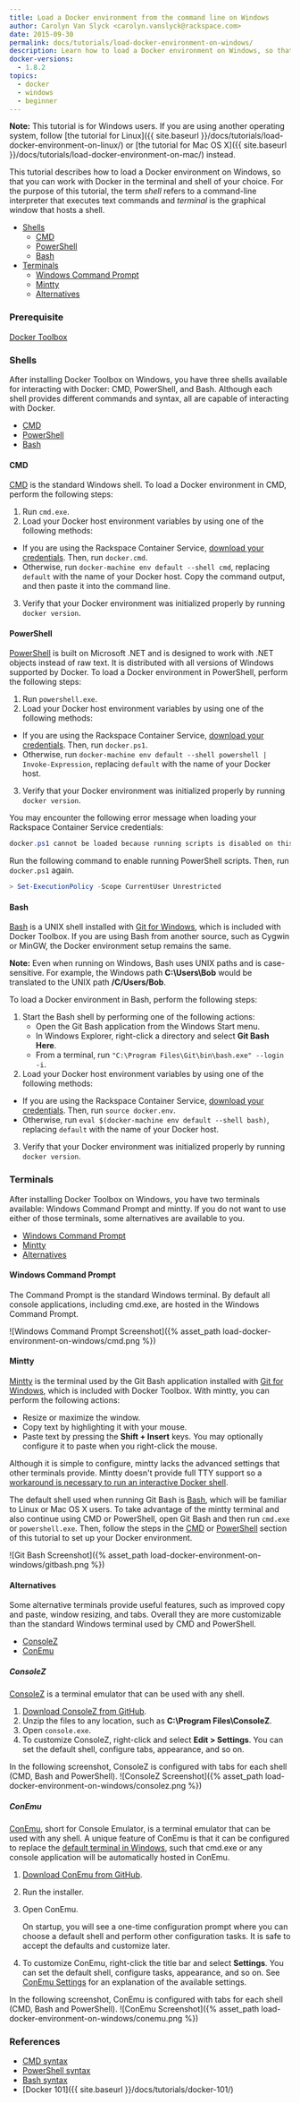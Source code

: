 ```yaml
---
title: Load a Docker environment from the command line on Windows
author: Carolyn Van Slyck <carolyn.vanslyck@rackspace.com>
date: 2015-09-30
permalink: docs/tutorials/load-docker-environment-on-windows/
description: Learn how to load a Docker environment on Windows, so that you can work with Docker in the terminal and shell of your choice
docker-versions:
  - 1.8.2
topics:
  - docker
  - windows
  - beginner
---
```


**Note:** This tutorial is for Windows users. If you are using another operating system, follow
[the tutorial for Linux]({{ site.baseurl }}/docs/tutorials/load-docker-environment-on-linux/) or
[the tutorial for Mac OS X]({{ site.baseurl }}/docs/tutorials/load-docker-environment-on-mac/) instead.

This tutorial describes how to load a Docker environment on Windows, so that you can work
with Docker in the terminal and shell of your choice. For the purpose of this
tutorial, the term _shell_ refers to a command-line interpreter that executes
text commands and _terminal_ is the graphical window that hosts a shell.

* [Shells](#shells)
  * [CMD](#cmd)
  * [PowerShell](#powershell)
  * [Bash](#bash)
* [Terminals](#terminals)
  * [Windows Command Prompt](#cmd-prompt)
  * [Mintty](#mintty)
  * [Alternatives](#alternatives)

### <a name="prerequisites"></a> Prerequisite

[Docker Toolbox](https://www.docker.com/toolbox)

### <a name="shells"></a> Shells
After installing Docker Toolbox on Windows, you have three shells available for
interacting with Docker: CMD, PowerShell, and Bash. Although each shell provides
different commands and syntax, all are capable of interacting with Docker.

* [CMD](#cmd)
* [PowerShell](#powershell)
* [Bash](#bash)

#### <a name="cmd"></a> CMD
[CMD][cmd-doc] is the standard Windows shell. To load a Docker environment in
CMD, perform the following steps:

1. Run `cmd.exe`.
2. Load your Docker host environment variables by using one of the following methods:
  * If you are using the Rackspace Container Service, [download your credentials][get-cluster-creds].
    Then, run `docker.cmd`.
  * Otherwise, run `docker-machine env default --shell cmd`, replacing `default`
    with the name of your Docker host. Copy the command output, and then paste it into the command line.
3. Verify that your Docker environment was initialized properly by running `docker version`.

[cmd-doc]: http://ss64.com/nt/syntax.html
[get-cluster-creds]: {{site.baseurl}}/docs/references/rcs-credentials/

#### <a name="powershell"></a> PowerShell
[PowerShell][powershell-doc] is built on Microsoft .NET and is designed to
work with .NET objects instead of raw text. It is distributed with all versions of
Windows supported by Docker. To load a Docker environment in PowerShell, perform the following steps:

1. Run `powershell.exe`.
2. Load your Docker host environment variables by using one of the following methods:
  * If you are using the Rackspace Container Service, [download your credentials][get-cluster-creds].
    Then, run `docker.ps1`.
  * Otherwise, run `docker-machine env default --shell powershell | Invoke-Expression`,
    replacing `default` with the name of your Docker host.
3. Verify that your Docker environment was initialized properly by running `docker version`.

You may encounter the following error message when loading your Rackspace Container Service credentials:

```powershell
docker.ps1 cannot be loaded because running scripts is disabled on this system.
```

Run the following command to enable running PowerShell scripts. Then, run `docker.ps1` again.

```powershell
> Set-ExecutionPolicy -Scope CurrentUser Unrestricted
```

[powershell-doc]: https://technet.microsoft.com/en-us/library/ms714469.aspx

#### <a name="bash"></a> Bash
[Bash][bash-doc] is a UNIX shell installed with [Git for Windows][git-for-windows],
which is included with Docker Toolbox. If you are using Bash from another source, such as Cygwin or MinGW,
the Docker environment setup remains the same.

**Note:** Even when running on Windows, Bash uses UNIX paths and is case-sensitive. For example,
the Windows path **C:\Users\Bob** would be translated to the UNIX path **/C/Users/Bob**.

To load a Docker environment in Bash, perform the following steps:

1. Start the Bash shell by performing one of the following actions:
    * Open the Git Bash application from the Windows Start menu.
    * In Windows Explorer, right-click a directory and select **Git Bash Here**.
    * From a terminal, run `"C:\Program Files\Git\bin\bash.exe" --login -i`.
2. Load your Docker host environment variables by using one of the following methods:
  * If you are using the Rackspace Container Service, [download your credentials][get-cluster-creds].
    Then, run `source docker.env`.
  * Otherwise, run `eval $(docker-machine env default --shell bash)`,
    replacing `default` with the name of your Docker host.
3. Verify that your Docker environment was initialized properly by running `docker version`.

[git-for-windows]: https://git-for-windows.github.io
[bash-doc]: http://www.gnu.org/software/bash/manual/bash.html

### <a name="terminals"></a> Terminals
After installing Docker Toolbox on Windows, you have two terminals available:
Windows Command Prompt and mintty. If you do not want to use either of those terminals,
some alternatives are available to you.

* [Windows Command Prompt](#cmd-prompt)
* [Mintty](#mintty)
* [Alternatives](#alternatives)

#### <a name="cmd-prompt"></a> Windows Command Prompt
The Command Prompt is the standard Windows terminal. By default all console applications, including cmd.exe,
are hosted in the Windows Command Prompt.

![Windows Command Prompt Screenshot]({% asset_path load-docker-environment-on-windows/cmd.png %})

#### <a name="mintty"></a> Mintty
[Mintty][mintty] is the terminal used by the Git Bash application installed with [Git for Windows][git-for-windows],
which is included with Docker Toolbox. With mintty, you can perform the following actions:

* Resize or maximize the window.
* Copy text by highlighting it with your mouse.
* Paste text by pressing the **Shift + Insert** keys. You may optionally
  configure it to paste when you right-click the mouse.

Although it is simple to configure, mintty lacks the advanced settings that other
terminals provide. Mintty doesn't provide full TTY support so a
[workaround is necessary to run an interactive Docker shell][troubleshooting-tty].

The default shell used when running Git Bash is [Bash](#bash), which will be familiar
to Linux or Mac OS X users. To take advantage of the mintty terminal and also continue using CMD or PowerShell,
open Git Bash and then run `cmd.exe` or `powershell.exe`. Then, follow the steps
in the [CMD](#cmd) or [PowerShell](#powershell) section of this tutorial to set up your Docker environment.

![Git Bash Screenshot]({% asset_path load-docker-environment-on-windows/gitbash.png %})

[mintty]: https://mintty.github.io
[troubleshooting-tty]: {{site.baseurl}}/docs/references/troubleshooting-cannot-enable-tty-mode-on-windows/#ssh

#### <a name="alternatives"></a>Alternatives
Some alternative terminals provide useful features, such as improved copy and paste,
window resizing, and tabs. Overall they are more customizable than the standard
Windows terminal used by CMD and PowerShell.

* [ConsoleZ][consolez]
* [ConEmu][conemu]

##### <a name="consolez"></a> ConsoleZ
[ConsoleZ][consolez] is a terminal emulator that can be used with any shell.

1. [Download ConsoleZ from GitHub][consolez-downloads].
2. Unzip the files to any location, such as **C:\Program Files\ConsoleZ**.
3. Open `console.exe`.
4. To customize ConsoleZ, right-click and select **Edit > Settings**. You can
    set the default shell, configure tabs, appearance, and so on.

In the following screenshot, ConsoleZ is configured with tabs for each shell (CMD, Bash and PowerShell).
![ConsoleZ Screenshot]({% asset_path load-docker-environment-on-windows/consolez.png %})

[consolez]: https://github.com/cbucher/console/wiki
[consolez-downloads]: https://github.com/cbucher/console/wiki/Downloads

##### <a name="conemu"></a> ConEmu
[ConEmu][conemu], short for Console Emulator, is a terminal emulator that can be used with any shell.
A unique feature of ConEmu is that it can be configured to replace the [default terminal
in Windows][conemu-default-terminal], such that cmd.exe or any console application will
be automatically hosted in ConEmu.

1. [Download ConEmu from GitHub][conemu-releases].
2. Run the installer.
3. Open ConEmu.

    On startup, you will see a one-time configuration prompt where you can choose a default shell
    and perform other configuration tasks. It is safe to accept the defaults and customize later.
5. To customize ConEmu, right-click the title bar and select **Settings**. You
    can set the default shell, configure tasks, appearance, and so on.
    See [ConEmu Settings][conemu-settings] for an explanation of the available settings.

In the following screenshot, ConEmu is configured with tabs for each shell (CMD, Bash and PowerShell).
![ConEmu Screenshot]({% asset_path load-docker-environment-on-windows/conemu.png %})

[conemu]: https://conemu.github.io/
[conemu-releases]: https://github.com/Maximus5/ConEmu/releases
[conemu-settings]: https://conemu.github.io/en/Settings.html
[conemu-default-terminal]: https://conemu.github.io/en/DefaultTerminal.html

### <a name="references"></a> References
* [CMD syntax][cmd-doc]
* [PowerShell syntax](http://ss64.com/ps/syntax.html)
* [Bash syntax](http://ss64.com/bash/syntax.html)
* [Docker 101]({{ site.baseurl }}/docs/tutorials/docker-101/)
